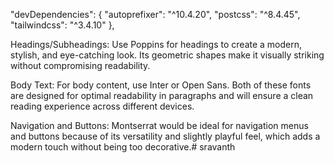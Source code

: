  "devDependencies": {
    "autoprefixer": "^10.4.20",
    "postcss": "^8.4.45",
    "tailwindcss": "^3.4.10"
  },

Headings/Subheadings: Use Poppins for headings to create a modern, stylish, and eye-catching look. Its geometric shapes make it visually striking without compromising readability.

Body Text: For body content, use Inter or Open Sans. Both of these fonts are designed for optimal readability in paragraphs and will ensure a clean reading experience across different devices.

Navigation and Buttons: Montserrat would be ideal for navigation menus and buttons because of its versatility and slightly playful feel, which adds a modern touch without being too decorative.#   s r a v a n t h  
 